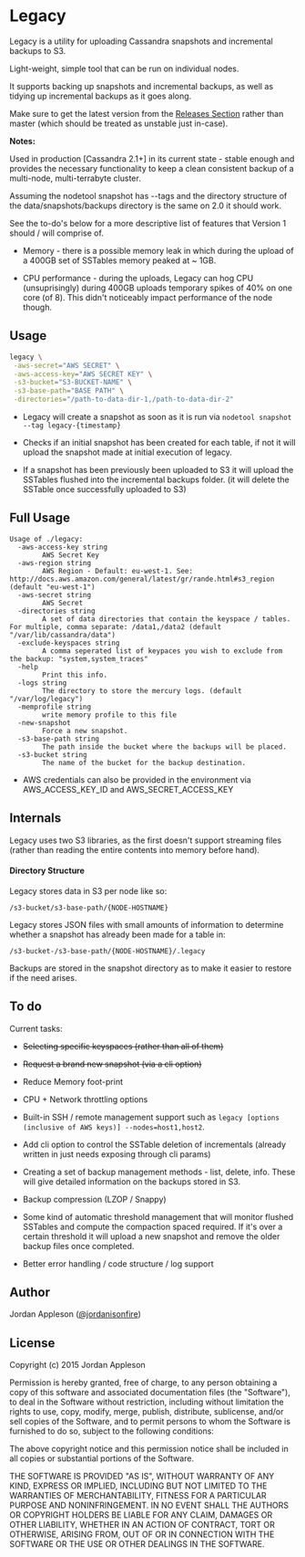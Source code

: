 Legacy
======

Legacy is a utility for uploading Cassandra snapshots and incremental backups to S3.

Light-weight, simple tool that can be run on individual nodes.

It supports backing up snapshots and incremental backups, as well as tidying up incremental backups as it goes along.

Make sure to get the latest version from the [Releases Section](https://github.com/iamthemovie/legacy/releases) rather than master (which should be treated as unstable just in-case).

**Notes:**

Used in production [Cassandra 2.1+] in its current state - stable enough and provides the necessary functionality to keep a clean consistent backup of a multi-node, multi-terrabyte cluster.

Assuming the nodetool snapshot has --tags and the directory structure of the data/snapshots/backups directory is the same on 2.0 it should work.

See the to-do's below for a more descriptive list of features that Version 1 should / will comprise of.

- Memory - there is a possible memory leak in which during the upload of a 400GB set of SSTables memory peaked at ~ 1GB.

- CPU performance - during the uploads, Legacy can hog CPU (unsuprisingly) during 400GB uploads temporary spikes of 40% on one core (of 8). This didn't noticeably impact performance of the node though.

Usage
-----

```bash
legacy \
 -aws-secret="AWS SECRET" \
 -aws-access-key="AWS SECRET KEY" \
 -s3-bucket="S3-BUCKET-NAME" \
 -s3-base-path="BASE PATH" \
 -directories="/path-to-data-dir-1,/path-to-data-dir-2"
```


- Legacy will create a snapshot as soon as it is run via ```nodetool snapshot --tag legacy-{timestamp}```

- Checks if an initial snapshot has been created for each table, if not it will upload the snapshot made at initial execution of legacy.

- If a snapshot has been previously been uploaded to S3 it will upload the SSTables flushed into the incremental backups folder.
(it will delete the SSTable once successfully uploaded to S3)

Full Usage
----------
```
Usage of ./legacy:
  -aws-access-key string
        AWS Secret Key
  -aws-region string
        AWS Region - Default: eu-west-1. See: http://docs.aws.amazon.com/general/latest/gr/rande.html#s3_region (default "eu-west-1")
  -aws-secret string
        AWS Secret
  -directories string
        A set of data directories that contain the keyspace / tables. For multiple, comma separate: /data1,/data2 (default "/var/lib/cassandra/data")
  -exclude-keyspaces string
        A comma seperated list of keypaces you wish to exclude from the backup: "system,system_traces"
  -help
        Print this info.
  -logs string
        The directory to store the mercury logs. (default "/var/log/legacy")
  -memprofile string
        write memory profile to this file
  -new-snapshot
        Force a new snapshot.
  -s3-base-path string
        The path inside the bucket where the backups will be placed.
  -s3-bucket string
        The name of the bucket for the backup destination.

```

- AWS credentials can also be provided in the environment via AWS\_ACCESS\_KEY\_ID and AWS\_SECRET\_ACCESS\_KEY

Internals
---------

Legacy uses two S3 libraries, as the first doesn't support streaming files (rather than reading the entire contents into memory before hand).

#### Directory Structure ####

Legacy stores data in S3 per node like so:

`/s3-bucket/s3-base-path/{NODE-HOSTNAME}`

Legacy stores JSON files with small amounts of information to determine whether a snapshot has already been made for a table in:

`/s3-bucket-/s3-base-path/{NODE-HOSTNAME}/.legacy`

Backups are stored in the snapshot directory as to make it easier to restore if the need arises.

To do
------

Current tasks:

- ~~Selecting specific keyspaces (rather than all of them)~~

- ~~Request a brand new snapshot (via a cli option)~~

- Reduce Memory foot-print

- CPU + Network throttling options

- Built-in SSH / remote management support such as `legacy [options (inclusive of AWS keys)] --nodes=host1,host2`.

- Add cli option to control the SSTable deletion of incrementals (already written in just needs exposing through cli params)

- Creating a set of backup management methods - list, delete, info. These will give detailed information on the backups stored in S3.

- Backup compression (LZOP / Snappy)

- Some kind of automatic threshold management that will monitor flushed SSTables and compute the compaction spaced required. If it's over a certain threshold it will upload a new snapshot and remove the older backup files once completed.

- Better error handling / code structure / log support

Author
------

Jordan Appleson ([@jordanisonfire](https://twitter.com/jordanisonfire))

License
-------

Copyright (c) 2015 Jordan Appleson

Permission is hereby granted, free of charge, to any person obtaining a copy of this software and associated documentation files (the "Software"), to deal in the Software without restriction, including without limitation the rights to use, copy, modify, merge, publish, distribute, sublicense, and/or sell copies of the Software, and to permit persons to whom the Software is furnished to do so, subject to the following conditions:

The above copyright notice and this permission notice shall be included in all copies or substantial portions of the Software.

THE SOFTWARE IS PROVIDED "AS IS", WITHOUT WARRANTY OF ANY KIND, EXPRESS OR IMPLIED, INCLUDING BUT NOT LIMITED TO THE WARRANTIES OF MERCHANTABILITY, FITNESS FOR A PARTICULAR PURPOSE AND NONINFRINGEMENT. IN NO EVENT SHALL THE AUTHORS OR COPYRIGHT HOLDERS BE LIABLE FOR ANY CLAIM, DAMAGES OR OTHER LIABILITY, WHETHER IN AN ACTION OF CONTRACT, TORT OR OTHERWISE, ARISING FROM, OUT OF OR IN CONNECTION WITH THE SOFTWARE OR THE USE OR OTHER DEALINGS IN THE SOFTWARE.
